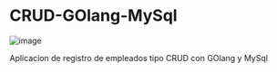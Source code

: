 # CRUD-GOlang-MySql

![image](https://user-images.githubusercontent.com/78452543/218143447-299c3b96-e517-4f7d-8fe6-7c8686d05e84.png)

Aplicacion de registro de empleados tipo CRUD con GOlang y MySql
